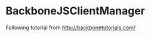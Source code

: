 BackboneJSClientManager
=======================

Following tutorial from http://backbonetutorials.com/

